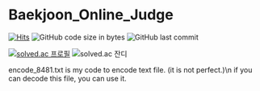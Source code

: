 # Baekjoon_Online_Judge
[![Hits](https://hits.seeyoufarm.com/api/count/incr/badge.svg?url=https%3A%2F%2Fgithub.com%2FHiyabye%2FBaekjoon&count_bg=%2333BBBB&title_bg=%23555555&icon=&icon_color=%23E7E7E7&title=visit&edge_flat=true)](https://hits.seeyoufarm.com)
![GitHub code size in bytes](https://img.shields.io/github/languages/code-size/jwoo101010/Baekjoon?style=flat-square)
![GitHub last commit](https://img.shields.io/github/last-commit/jwoo101010/Baekjoon?style=flat-square)

[![solved.ac 프로필](http://mazassumnida.wtf/api/v2/generate_badge?boj=jwoo101010)](https://solved.ac/jwoo101010)
![solved.ac 잔디](http://mazandi.herokuapp.com/api?handle=jwoo101010&theme=warm)

encode_8481.txt is my code to encode text file. (it is not perfect.)\n
if you can decode this file, you can use it.
